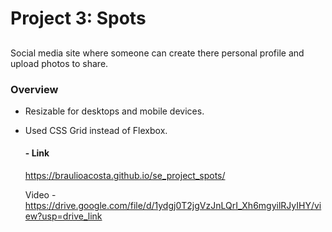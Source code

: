 # Project 3: Spots

##

Social media site where someone can create there personal profile and upload photos to share.

### Overview

- Resizable for desktops and mobile devices.
- Used CSS Grid instead of Flexbox.

  #### - Link

  https://braulioacosta.github.io/se_project_spots/

  Video - https://drive.google.com/file/d/1ydgj0T2jgVzJnLQrI_Xh6mgyilRJyIHY/view?usp=drive_link
